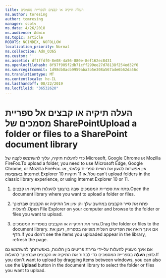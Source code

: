 ```yaml
---
title: העלה תיקיה או קבצים לספריית מסמכים
ms.author: toresing
author: tomresing
manager: scotv
ms.date: 4/26/2018
ms.audience: Admin
ms.topic: article
ROBOTS: NOINDEX, NOFOLLOW
localization_priority: Normal
ms.collection: Adm_O365
ms.custom: ''
ms.assetid: df1ffdf0-8e08-4a56-880e-8ef162ec8431
ms.openlocfilehash: 8f97f905f2db71cff299ee27d78138f254ed32f6
ms.sourcegitcommit: 1d98db8acb9959aba3b5e308a567ade6b62da56c
ms.translationtype: MT
ms.contentlocale: he-IL
ms.lasthandoff: 08/22/2019
ms.locfileid: "36532620"
---
```

# <a name="upload-a-folder-or-files-to-a-sharepoint-document-library"></a><span data-ttu-id="a8353-102">העלה תיקיה או קבצים אל ספריית מסמכים של SharePoint</span><span class="sxs-lookup"><span data-stu-id="a8353-102">Upload a folder or files to a SharePoint document library</span></span>

<span data-ttu-id="a8353-103">כדי להעלות תיקיה, עליך להשתמש לקצה של Microsoft, Google Chrome או Mozilla FireFox.</span><span class="sxs-lookup"><span data-stu-id="a8353-103">To upload a folder, you need to use Microsoft Edge, Google Chrome, or Mozilla FireFox.</span></span> <span data-ttu-id="a8353-104">אין אפשרות לטעון את חוויית ספריית קלאסי, או באמצעות Internet Explorer 10 או 11 תיקיות.</span><span class="sxs-lookup"><span data-stu-id="a8353-104">You can't upload folders in the classic library experience, or using Internet Explorer 10 or 11.</span></span>
  
1. <span data-ttu-id="a8353-105">פתח את ספריית המסמכים שבה ברצונך להעלות תיקיה או קבצים.</span><span class="sxs-lookup"><span data-stu-id="a8353-105">Open the document library where you want to upload a folder or files.</span></span>
    
2. <span data-ttu-id="a8353-106">פתח את סייר הקבצים במחשב שלך והן עיון אל התיקיה או הקבצים שברצונך להעלות.</span><span class="sxs-lookup"><span data-stu-id="a8353-106">Open File Explorer on your computer and browse to the folder or files you want to upload.</span></span>
    
3. <span data-ttu-id="a8353-107">גרור את התיקייה או הקבצים בספריית המסמכים.</span><span class="sxs-lookup"><span data-stu-id="a8353-107">Drag the folder or files to the document library.</span></span> <span data-ttu-id="a8353-108">אם אינך רואה את הפריטים העלית מופיעה בספריה, רענן את הדף.</span><span class="sxs-lookup"><span data-stu-id="a8353-108">If you don't see the items you uploaded appear in the library, refresh the page.</span></span> 
    
<span data-ttu-id="a8353-109">אם אינך מעוניין להעלות על-ידי גרירת פריטים בין חלונות, באפשרותך להשתמש גם לחצן **העלה** בספריית המסמכים כדי לבחור את התיקיה או הקבצים שברצונך להעלות.</span><span class="sxs-lookup"><span data-stu-id="a8353-109">If you don't want to upload by dragging items between windows, you can also use the **Upload** button in the document library to select the folder or files you want to upload.</span></span> 
  

